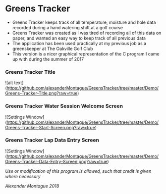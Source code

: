# Greens Tracker

* Greens Tracker keeps track of all temperature, moisture and hole data recorded during a hand watering shift at a golf course
* Greens Tracker was created as I was tired of recording all of this data on paper, and wanted an easy way to keep track of all previous data
* The application has been used practically at my previous job as a greenskeeper at The Oakville Golf Club
* This version is a nicer graphical representation of the C program I came up with during the summer of 2017

### Greens Tracker Title 
![alt text] (https://github.com/alexanderMontague/GreensTracker/tree/master/Demo/Greens-Tracker-Title.png?raw=true)

### Greens Tracker Water Session Welcome Screen 
![Settings Window] (https://github.com/alexanderMontague/GreensTracker/tree/master/Demo/Greens-Tracker-Start-Screen.png?raw=true)

### Greens Tracker Lap Data Entry Screen
![Settings Window] (https://github.com/alexanderMontague/GreensTracker/tree/master/Demo/Greens-Tracker-Data-Entry-Screen.png?raw=true)

*Use or modification of this program is allowed, such that credit is given where necessary*

*Alexander Montague 2018*
